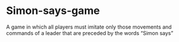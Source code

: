 # Simon-says-game
A game in which all players must imitate only those movements and commands of a leader that are preceded by the words “Simon says”


